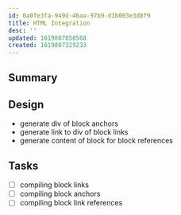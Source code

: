 ```yaml
---
id: 0a0fe3fa-949d-46aa-97b9-d1b003e3d8f9
title: HTML Integration
desc: ''
updated: 1619807858568
created: 1619807329233
---
```



## Summary

## Design
- generate div of block anchors
- generate link to div of block links
- generate content of block for block references

## Tasks
- [ ] compiling block links
- [ ] compiling block anchors
- [ ] compiling block link references
